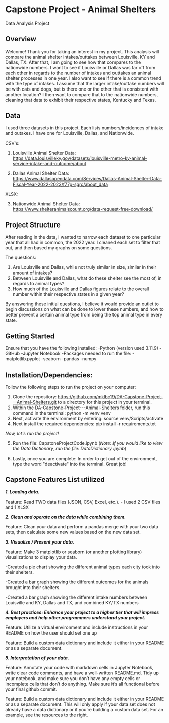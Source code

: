 # Capstone Project - Animal Shelters
Data Analysis Project
## Overview
Welcome! Thank you for taking an interest in my project.  This analysis will compare the animal shelter intakes/outtakes between Louisville, KY and Dallas, TX.  After that, I am going to see how that compares to the nationwide numbers. I want to see if Louisville or Dallas was far off from each other in regards to the number of intakes and outtakes an animal shelter processes in one year.  I also want to see if there is a common trend with the type of intakes.  I assume that the larger intake/outtake numbers will be with cats and dogs, but is there one or the other that is consistent with another location? I then want to compare that to the nationwide numbers, cleaning that data to exhibit their respective states, Kentucky and Texas.   

## Data
I used three datasets in this project. Each lists numbers/incidences of intake and outakes.  I have one for Louisville, Dallas, and Nationwide.

CSV's:
1. Louisville Animal Shelter Data: https://data.louisvilleky.gov/datasets/louisville-metro-ky-animal-service-intake-and-outcome/about

2. Dallas Animal Shelter Data: https://www.dallasopendata.com/Services/Dallas-Animal-Shelter-Data-Fiscal-Year-2022-2023/f77p-sgrc/about_data

XLSX: 

3. Nationwide Animal Shelter Data: https://www.shelteranimalscount.org/data-request-free-download/

## Project Structure
After reading in the data, I wanted to narrow each dataset to one particular year that all had in common, the 2022 year.  I cleaned each set to filter that out, and then based my graphs on some questions.

The questions: 
1. Are Louisville and Dallas, while not truly similar in size, similar in their amount of intakes?
2. Between Louisville and Dallas, what do these shelter see the most of, in regards to animal types?
3. How much of the Louisville and Dallas figures relate to the overall number within their respective states in a given year?

By answering these initial questions, I believe it would provide an outlet to begin discussions on what can be done to lower these numbers, and how to better prevent a certain animal type from being the top animal type in every state.


## Getting Started
Ensure that you have the following installed:
-Python (version used 3.11.9)
-GitHub
-Jupyter Notebook
-Packages needed to run the file:
    -matplotlib.pyplot
    -seaborn
    -pandas
    -numpy

## Installation/Dependencies:
Follow the following steps to run the project on your computer:
1. Clone the repository: https://github.com/mklbc19/DA-Capstone-Project---Animal-Shelters.git to a directory for this project in your terminal.
2. Within the DA-Capstone-Project---Animal-Shelters folder, run this command in the terminal: python -m venv venv
3. Next, activate the environment by entering: source venv/Scripts/activate
4. Next install the required dependencies:  pip install -r requirements.txt

_Now, let's run the project!_

5.  Run the file: CapstoneProjectCode.ipynb (_Note: If you would like to view the Data Dictionary, run the file: DataDictionary.ipynb_)

6. Lastly, once you are complete:  In order to get out of the environment, type the word "deactivate" into the terminal.
Great job! 


## Capstone Features List utilized

***1. Loading data.*** 

Feature: Read TWO data files (JSON, CSV, Excel, etc.).  - I used 2 CSV files and 1 XLSX

***2. Clean and operate on the data while combining them.*** 

Feature: Clean your data and perform a pandas merge with your two data sets, then calculate some new values based on the new data set.  

***3. Visualize / Present your data.***

Feature: Make 3 matplotlib or seaborn (or another plotting library) visualizations to display your data.

-Created a pie chart showing the different animal types each city took into their shelters.

-Created a bar graph showing the different outcomes for the animals brought into their shelters.

-Created a bar graph showing the different intake numbers between Louisville and KY, Dallas and TX, and combined KY/TX numbers

***4. Best practices: Enhance your project to a higher tier that will impress employers and help other programmers understand your project.***

Feature: Utilize a virtual environment and include instructions in your README on how the user should set one up

Feature: Build a custom data dictionary and include it either in your README or as a separate document.

***5. Interpretation of your data.*** 

Feature: Annotate your code with markdown cells in Jupyter Notebook, write clear code comments, and have a well-written README.md. Tidy up your notebook, and make sure you don’t have any empty cells or incomplete cells that don’t do anything. Make sure it’s all functional before your final github commit.

Feature: Build a custom data dictionary and include it either in your README or as a separate document. This will only apply if your data set does not already have a data dictionary or if you’re building a custom data set. For an example, see the resources to the right.
